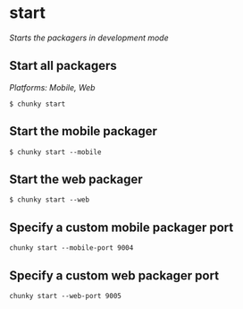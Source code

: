 # start

*Starts the packagers in development mode*

## Start all packagers

*Platforms: Mobile, Web*

```
$ chunky start
```

## Start the mobile packager

```
$ chunky start --mobile
```

## Start the web packager

```
$ chunky start --web
```

## Specify a custom mobile packager port

```
chunky start --mobile-port 9004
```

## Specify a custom web packager port

```
chunky start --web-port 9005
```
